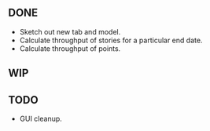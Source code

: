 DONE
----
* Sketch out new tab and model.
* Calculate throughput of stories for a particular end date.
* Calculate throughput of points.

WIP
---

TODO
----
* GUI cleanup.
